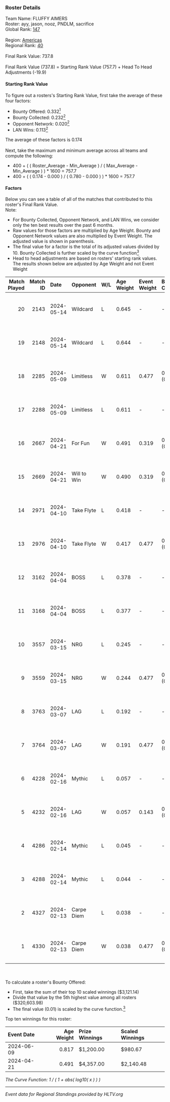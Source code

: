 ### Roster Details<br />
Team Name: FLUFFY AIMERS<br />
Roster: ayy, jason, nooz, PNDLM, sacrifice<br />
Global Rank: [147](../standings_global.md)<br />
<br />
Region: [Americas]( ../standings_americas.md)<br />
Regional Rank: [40]( ../standings_americas.md)<br />
<br />
Final Rank Value:  737.8<br />
<br />
Final Rank Value (737.8) = Starting Rank Value (757.7) + Head To Head Adjustments (-19.9)<br />

#### Starting Rank Value<br />
To figure out a rosters's Starting Rank Value, first take the average of these four factors:<br />
- Bounty Offered: 0.332[<sup>1</sup>](#table2)
- Bounty Collected: 0.232[<sup>2</sup>](#table1)
- Opponent Network: 0.020[<sup>2</sup>](#table1)
- LAN Wins: 0.113[<sup>2</sup>](#table1)

The average of these factors is 0.174<br />
<br />
Next, take the maximum and minimum average across all teams and compute the following:<br />
- 400 + ( ( Roster_Average - Min_Average ) / ( Max_Average - Min_Average ) ) * 1600 = 757.7
- 400 + ( ( 0.174 - 0.000 ) / ( 0.780 - 0.000 ) ) * 1600 = 757.7


#### Factors<br />
Below you can see a table of all of the matches that contributed to this roster's Final Rank Value.<br />
Note:<br />

- For Bounty Collected, Opponent Network, and LAN Wins, we consider only the ten best results over the past 6 months.
- Raw values for those factors are multiplied by Age Weight. Bounty and Opponent Network values are also multiplied by Event Weight. The adjusted value is shown in parenthesis.
- The final value for a factor is the total of its adjusted values divided by 10. Bounty Collected is further scaled by the curve function[<sup>3</sup>](#curveFunction)
- Head to head adjustments are based on rosters' starting rank values. The results shown below are adjusted by Age Weight and not Event Weight
<span id="table1"></span><br />


| Match Played | Match ID | Date       | Opponent    | W/L | Age Weight | Event Weight | Bounty Collected | Opponent Network | LAN Wins  | H2H Adj. | Roster                                 |
| -: | -: | :- | :- | :- | :- | :- | :- | :- | :- | -: | :- |
|           20 |     2143 | 2024-05-14 | Wildcard    | L   | 0.645      | -            | -                | -                | -         |    -6.15 | ayy, jason, nooz, PNDLM, sacrifice     |
|           19 |     2148 | 2024-05-14 | Wildcard    | L   | 0.644      | -            | -                | -                | -         |    -6.45 | ayy, jason, nooz, PNDLM, sacrifice     |
|           18 |     2285 | 2024-05-09 | Limitless   | W   | 0.611      | 0.477        | 0.001 (0.000)    | 0.163 (0.047)    | 0 (0.000) |     6.92 | ayy, jason, nooz, PNDLM, sacrifice     |
|           17 |     2288 | 2024-05-09 | Limitless   | L   | 0.611      | -            | -                | -                | -         |   -12.66 | ayy, jason, nooz, PNDLM, sacrifice     |
|           16 |     2667 | 2024-04-21 | For Fun     | W   | 0.491      | 0.319        | 0.003 (0.001)    | 0.019 (0.003)    | 1 (0.491) |     5.89 | ayy, brett, Fr3nk1e, jason, PNDLM      |
|           15 |     2669 | 2024-04-21 | Will to Win | W   | 0.490      | 0.319        | 0.001 (0.000)    | 0.000 (0.000)    | 1 (0.490) |     3.37 | ayy, brett, Fr3nk1e, jason, PNDLM      |
|           14 |     2971 | 2024-04-10 | Take Flyte  | L   | 0.418      | -            | -                | -                | -         |    -7.66 | ayy, intra, jason, PNDLM, sacrifice    |
|           13 |     2976 | 2024-04-10 | Take Flyte  | W   | 0.417      | 0.477        | 0.002 (0.000)    | 0.236 (0.047)    | 0 (0.000) |     5.60 | ayy, jason, nooz, PNDLM, sacrifice     |
|           12 |     3162 | 2024-04-04 | BOSS        | L   | 0.378      | -            | -                | -                | -         |    -5.20 | ayy, intra, jason, nooz, sacrifice     |
|           11 |     3168 | 2024-04-04 | BOSS        | L   | 0.377      | -            | -                | -                | -         |    -5.37 | ayy, intra, jason, PNDLM, sacrifice    |
|           10 |     3557 | 2024-03-15 | NRG         | L   | 0.245      | -            | -                | -                | -         |    -2.96 | ayy, intra, jason, PNDLM, sacrifice    |
|            9 |     3559 | 2024-03-15 | NRG         | W   | 0.244      | 0.477        | 0.020 (0.002)    | 0.513 (0.060)    | 0 (0.000) |     4.82 | ayy, intra, jason, PNDLM, sacrifice    |
|            8 |     3763 | 2024-03-07 | LAG         | L   | 0.192      | -            | -                | -                | -         |    -2.43 | ayy, jason, LEARSI, PNDLM, sacrifice   |
|            7 |     3764 | 2024-03-07 | LAG         | W   | 0.191      | 0.477        | 0.012 (0.001)    | 0.385 (0.035)    | 0 (0.000) |     3.65 | ayy, jason, LEARSI, PNDLM, sacrifice   |
|            6 |     4228 | 2024-02-16 | Mythic      | L   | 0.057      | -            | -                | -                | -         |    -0.81 | intra, jason, LEARSI, PNDLM, sacrifice |
|            5 |     4232 | 2024-02-16 | LAG         | W   | 0.057      | 0.143        | 0.012 (0.000)    | 0.385 (0.003)    | 0 (0.000) |     1.10 | intra, jason, LEARSI, PNDLM, sacrifice |
|            4 |     4286 | 2024-02-14 | Mythic      | L   | 0.045      | -            | -                | -                | -         |    -0.64 | intra, jason, LEARSI, PNDLM, sacrifice |
|            3 |     4288 | 2024-02-14 | Mythic      | L   | 0.044      | -            | -                | -                | -         |    -0.63 | intra, jason, LEARSI, PNDLM, sacrifice |
|            2 |     4327 | 2024-02-13 | Carpe Diem  | L   | 0.038      | -            | -                | -                | -         |    -0.74 | intra, jason, LEARSI, PNDLM, sacrifice |
|            1 |     4330 | 2024-02-13 | Carpe Diem  | W   | 0.038      | 0.477        | 0.005 (0.000)    | 0.036 (0.001)    | 0 (0.000) |     0.46 | intra, jason, LEARSI, PNDLM, sacrifice |

<br />
<span id="table2"></span><br />
To calculate a roster's Bounty Offered:<br />

- First, take the sum of their top 10 scaled winnings ($3,121.14)
- Divide that value by the 5th highest value among all rosters ($320,603.98)
- The final value (0.01) is scaled by the curve function.[<sup>3</sup>](#curveFunction)

Top ten winnings for this roster:<br />

| Event Date | Age Weight | Prize Winnings | Scaled Winnings |
| :- | -: | :- | :- |
| 2024-06-09 |      0.817 | $1,200.00      | $980.67         |
| 2024-04-21 |      0.491 | $4,357.00      | $2,140.48       |


<span id="curveFunction"></span>_The Curve Function: 1 / ( 1 + abs( log10( x ) ) )_<br />

---
_Event data for Regional Standings provided by HLTV.org_<br />
